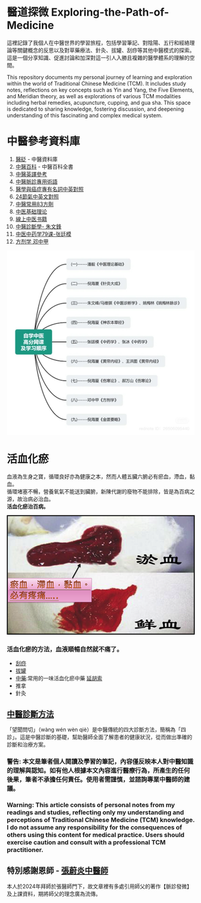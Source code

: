 # 醫道探微 Exploring-the-Path-of-Medicine
這裡記錄了我個人在中醫世界的學習旅程，包括學習筆記、對陰陽、五行和經絡理論等關鍵概念的反思以及對草藥療法、針灸、拔罐、刮痧等其他中醫模式的探索。這是一個分享知識、促進討論和加深對這一引人入勝且複雜的醫學體系的理解的空間。

This repository documents my personal journey of learning and exploration within the world of Traditional Chinese Medicine (TCM). It includes study notes, reflections on key concepts such as Yin and Yang, the Five Elements, and Meridian theory, as well as explorations of various TCM modalities including herbal remedies, acupuncture, cupping, and gua sha. This space is dedicated to sharing knowledge, fostering discussion, and deepening understanding of this fascinating and complex medical system.

# 中醫參考資料庫
1. [醫砭](https://yibian.hopto.org/db/) - 中醫資料庫
2. [中醫百科](https://zhongyibaike.com/) - 中醫百科全書
3. [中醫英譯參考](TCM_Translate.md)
4. [中醫脈診專用術語](/images/中醫脈診專用術語.png)
5. [醫學與癌症專有名詞中英對照](https://drive.google.com/file/d/13yIE4uxYzl37t9itQB2VJkEZVjAngnfR)
6. [24節氣中英文對照](https://docs.google.com/document/d/1ttCfZuxex5yi9CPhQ_I9UcymR99KqOICH0KOCjcMG74)
7. [中醫常用83方劑](https://drive.google.com/file/d/1AW77uL_1f-sml_jSosjDs86AeEpCok7C)
8. [中医基础理论](https://www.zysj.com.cn/lilunshuji/jichulilun/index.html)
9. [線上中医书籍](https://www.zysj.com.cn/lilunshuji/index.html)
10. [中醫診斷學- 朱文鋒](https://youtube.com/playlist?list=PL4vrC2HG1WdSdehxB4jAV7Ac9dDXuEeyJ&si=DTVSl6-9qCmbY4j-)
11. [中医中药学79课-张廷模](https://youtube.com/playlist?list=PLvslYZmmMua7aLuCHNNg30dWsBk_BqKGY&si=XeqD_f8Nguw70Jpz)
12. [方剂学 邓中甲](https://youtube.com/playlist?list=PLOACcC0G6QXWe2Up0QN3Rh_XimUZjx7Yt&si=Fj7LRCxEndOyLtha)

![中醫自學順序](images/IMG_3632.JPG)

# 活血化瘀
血液為生身之寶，循環良好亦為健康之本，然而人體五臟六腑必有瘀血，滯血，黏血。<br>
循環堵塞不暢，營養氧氣不能送到臟腑，新陳代謝的廢物不能排除，皆是為百病之源，故治病必治血。<br>
<b>活血化瘀治百病。</b>

![活血化瘀治百病](images/eAYnibTzsKfsV42u-screenshot.png)

### 活血化瘀的方法，血液順暢自然就不痛了。
- [刮痧](刮痧.md)
- [拔罐](拔罐.md)
- [中藥](中藥/活血化瘀药.md):常用的一味活血化瘀中藥 [延胡索](https://yibian.hopto.org/db/?yno=77)
- 推拿
- 針灸

## [中醫診斷方法](中醫診斷/中醫診斷.md)
「望聞問切」（wàng wén wèn qiè）是中醫傳統的四大診斷方法，簡稱為「四診」。這是中醫診斷的基礎，幫助醫師全面了解患者的健康狀況，從而做出準確的診斷和治療方案。

### 警告: 本文是筆者個人閱讀及學習的筆記，內容僅反映本人對中醫知識的理解與認知。如有他人根據本文內容進行醫療行為，所產生的任何後果，筆者不承擔任何責任。使用者需謹慎，並諮詢專業中醫師的建議。
### Warning: This article consists of personal notes from my readings and studies, reflecting only my understanding and perceptions of Traditional Chinese Medicine (TCM) knowledge. I do not assume any responsibility for the consequences of others using this content for medical practice. Users should exercise caution and consult with a professional TCM practitioner.

## 特別感謝恩師 - [張蔚炎中醫師](中醫師張蔚炎.md)
本人於2024年拜師於張醫師門下，故文章裡有多處引用師父的著作【脈診發微】及上課資料，期將師父的理念廣為流傳。